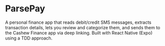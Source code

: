 # ParsePay
A personal finance app that reads debit/credit SMS messages, extracts transaction details, lets you review and categorize them, and sends them to the Cashew Finance app via deep linking. Built with React Native (Expo) using a TDD approach.
